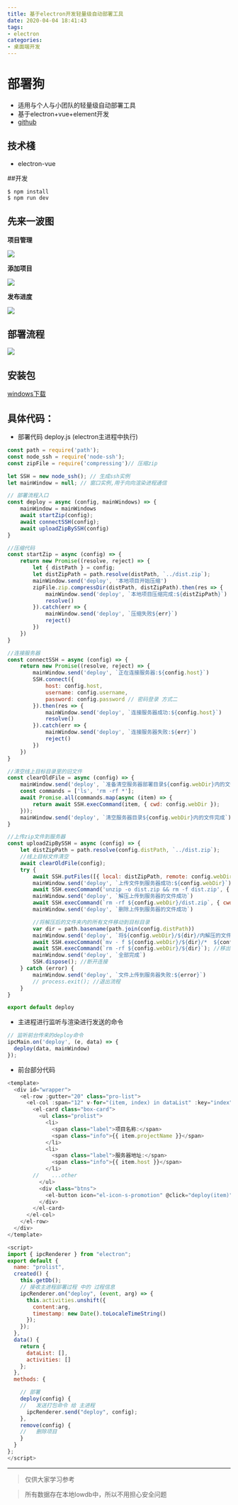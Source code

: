 ```yaml
---
title: 基于electron开发轻量级自动部署工具
date: 2020-04-04 18:41:43
tags:
- electron
categories:
- 桌面端开发
---
```


# 部署狗

- 适用与个人与小团队的轻量级自动部署工具
- 基于electron+vue+element开发
- [github](https://github.com/RocWangPeng/deploy-dog)
## 技术棧
- electron-vue

##开发
``` node
$ npm install
$ npm run dev
```

## 先来一波图

**项目管理**

![](https://raw.githubusercontent.com/RocWangPeng/king-static/master/1703d79184901871%20(1).jpg)

<!-- more -->
**添加项目**

![](https://raw.githubusercontent.com/RocWangPeng/king-static/master/2.jpg)


**发布进度**

![](https://raw.githubusercontent.com/RocWangPeng/king-static/master/3.jpg)


## 部署流程
![](https://raw.githubusercontent.com/RocWangPeng/king-static/master/4.jpg)



## 安装包
[windows下载](https://github.com/RocWangPeng/deploy-dog/releases/tag/1.0.0)


## 具体代码：
- 部署代码 deploy.js (electron主进程中执行)
``` javascript
const path = require('path');
const node_ssh = require('node-ssh');
const zipFile = require('compressing')// 压缩zip

let SSH = new node_ssh(); // 生成ssh实例
let mainWindow = null; // 窗口实例,用于向向渲染进程通信

// 部署流程入口
const deploy = async (config, mainWindows) => {
    mainWindow = mainWindows
    await startZip(config);
    await connectSSH(config);
    await uploadZipBySSH(config)
}

//压缩代码
const startZip = async (config) => {
    return new Promise((resolve, reject) => {
        let { distPath } = config;
        let distZipPath = path.resolve(distPath, `../dist.zip`);
        mainWindow.send('deploy', '本地项目开始压缩')
        zipFile.zip.compressDir(distPath, distZipPath).then(res => {
            mainWindow.send('deploy', `本地项目压缩完成:${distZipPath}`)
            resolve()
        }).catch(err => {
            mainWindow.send('deploy', `压缩失败${err}`)
            reject()
        })
    })
}

//连接服务器
const connectSSH = async (config) => {
    return new Promise((resolve, reject) => {
        mainWindow.send('deploy', `正在连接服务器:${config.host}`)
        SSH.connect({
            host: config.host,
            username: config.username,
            password: config.password // 密码登录 方式二
        }).then(res => {
            mainWindow.send('deploy', `连接服务器成功:${config.host}`)
            resolve()
        }).catch(err => {
            mainWindow.send('deploy', `连接服务器失败:${err}`)
            reject()
        })
    })
}

//清空线上目标目录里的旧文件
const clearOldFile = async (config) => {
    mainWindow.send('deploy', `准备清空服务器部署目录${config.webDir}内的文件`)
    const commands = ['ls', 'rm -rf *'];
    await Promise.all(commands.map(async (item) => {
        return await SSH.execCommand(item, { cwd: config.webDir });
    }));
    mainWindow.send('deploy', `清空服务器目录${config.webDir}内的文件完成`)
}

//上传zip文件到服务器
const uploadZipBySSH = async (config) => {
    let distZipPath = path.resolve(config.distPath, `../dist.zip`);
    //线上目标文件清空
    await clearOldFile(config);
    try {
        await SSH.putFiles([{ local: distZipPath, remote: config.webDir + '/dist.zip' }]); //local 本地 ; remote 服务器 ;
        mainWindow.send('deploy', `上传文件到服务器成功:${config.webDir}`)
        await SSH.execCommand('unzip -o dist.zip && rm -f dist.zip', { cwd: config.webDir }); //解压
        mainWindow.send('deploy', `解压上传到服务器的文件成功`)
        await SSH.execCommand(`rm -rf ${config.webDir}/dist.zip`, { cwd: config.webDir }); //解压完删除线上压缩包
        mainWindow.send('deploy', `删除上传到服务器的文件成功`)

        //将解压后的文件夹内的所有文件移动到目标目录
        var dir = path.basename(path.join(config.distPath))
        mainWindow.send('deploy', `将${config.webDir}/${dir}/内解压的文件移动到目录${config.webDir}`)
        await SSH.execCommand(`mv - f ${config.webDir}/${dir}/*  ${config.webDir}`);
        await SSH.execCommand(`rm -rf ${config.webDir}/${dir}`); //移出后删除 dist 文件夹
        mainWindow.send('deploy', `全部完成`)
        SSH.dispose(); //断开连接
    } catch (error) {
        mainWindow.send('deploy', `文件上传到服务器失败:${error}`)
        // process.exit(); //退出流程
    }
}

export default deploy

```

- 主进程进行监听与渲染进行发送的命令
``` javascript
// 监听前台传来的deploy命令
ipcMain.on('deploy', (e, data) => {
  deploy(data, mainWindow)
});
```

- 前台部分代码
``` javascript
<template>
  <div id="wrapper">
    <el-row :gutter="20" class="pro-list">
      <el-col :span="12" v-for="(item, index) in dataList" :key="index">
        <el-card class="box-card">
          <ul class="prolist">
            <li>
              <span class="label">项目名称:</span>
              <span class="info">{{ item.projectName }}</span>
            </li>
            <li>
              <span class="label">服务器地址:</span>
              <span class="info">{{ item.host }}</span>
            </li>
        //    ...other
          </ul>
          <div class="btns">
            <el-button icon="el-icon-s-promotion" @click="deploy(item)" type="primary">发布</el-button>
          </div>
        </el-card>
      </el-col>
    </el-row>
  </div>
</template>

<script>
import { ipcRenderer } from "electron";
export default {
  name: "prolist",
  created() {
    this.getDb();
    // 接收主进程部署过程 中的 过程信息
    ipcRenderer.on("deploy", (event, arg) => {
      this.activities.unshift({
        content:arg,
        timestamp: new Date().toLocaleTimeString()
      });
    });
  },
  data() {
    return {
      dataList: [],
      activities: []
    };
  },
  methods: {

    // 部署
    deploy(config) {
    //   发送打包命令 给 主进程
      ipcRenderer.send("deploy", config);
    },
    remove(config) {
    //   删除项目
    }
  }
};
</script>
```

---

> 仅供大家学习参考

> 所有数据存在本地lowdb中，所以不用担心安全问题
